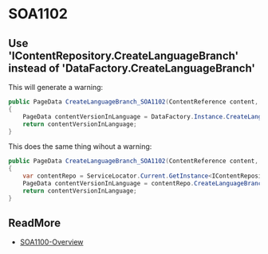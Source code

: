 # SOA1102

## Use 'IContentRepository.CreateLanguageBranch' instead of 'DataFactory.CreateLanguageBranch'

This will generate a warning:

```C#
public PageData CreateLanguageBranch_SOA1102(ContentReference content, CultureInfo language)
{
	PageData contentVersionInLanguage = DataFactory.Instance.CreateLanguageBranch<PageData>(content, language);
	return contentVersionInLanguage;
}
```

This does the same thing wihout a warning:

```C#
public PageData CreateLanguageBranch_SOA1102(ContentReference content, CultureInfo language)
{
	var contentRepo = ServiceLocator.Current.GetInstance<IContentRepository>();
	PageData contentVersionInLanguage = contentRepo.CreateLanguageBranch<PageData>(content, language);
	return contentVersionInLanguage;
}
```

## ReadMore

- [SOA1100-Overview](https://github.com/Stekeblad/stekeblad.optimizely.analyzers/blob/master/doc/Analyzers/SOA1100-Overview.md)
